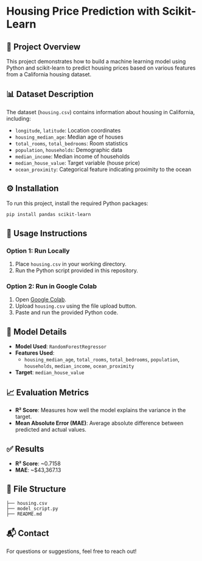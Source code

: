 
# Housing Price Prediction with Scikit-Learn

## 📘 Project Overview
This project demonstrates how to build a machine learning model using Python and scikit-learn to predict housing prices based on various features from a California housing dataset.

## 📊 Dataset Description
The dataset (`housing.csv`) contains information about housing in California, including:
- `longitude`, `latitude`: Location coordinates
- `housing_median_age`: Median age of houses
- `total_rooms`, `total_bedrooms`: Room statistics
- `population`, `households`: Demographic data
- `median_income`: Median income of households
- `median_house_value`: Target variable (house price)
- `ocean_proximity`: Categorical feature indicating proximity to the ocean

## ⚙️ Installation
To run this project, install the required Python packages:
```bash
pip install pandas scikit-learn
```

## 🚀 Usage Instructions
### Option 1: Run Locally
1. Place `housing.csv` in your working directory.
2. Run the Python script provided in this repository.

### Option 2: Run in Google Colab
1. Open [Google Colab](https://colab.research.google.com/).
2. Upload `housing.csv` using the file upload button.
3. Paste and run the provided Python code.

## 🧠 Model Details
- **Model Used**: `RandomForestRegressor`
- **Features Used**:
  - `housing_median_age`, `total_rooms`, `total_bedrooms`, `population`, `households`, `median_income`, `ocean_proximity`
- **Target**: `median_house_value`

## 📈 Evaluation Metrics
- **R² Score**: Measures how well the model explains the variance in the target.
- **Mean Absolute Error (MAE)**: Average absolute difference between predicted and actual values.

## ✅ Results
- **R² Score**: ~0.7158
- **MAE**: ~$43,367.13

## 📂 File Structure
```
├── housing.csv
├── model_script.py
├── README.md
```

## 📬 Contact
For questions or suggestions, feel free to reach out!
